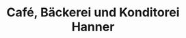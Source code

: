 ---
title: "Café, Bäckerei und Konditorei Hanner"
url: /trochtelfingen/cafe-baeckerei-und-konditorei-hanner/
shop: Bäckerei
---
